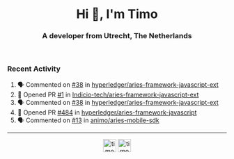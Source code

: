 <h1 align="center">Hi 👋, I'm Timo</h1>
<h3 align="center">A developer from Utrecht, The Netherlands</h3>
<br/>
<!-- https://github.com/rahuldkjain/github-profile-readme-generator --!>

<!--  <p align="left"><img src="https://github-readme-stats.vercel.app/api?username=timoglastra&show_icons=true&count_private=true&" alt="timoglastra" /></p> --!>

<!--
Github language stats
<p align="left"><img src="https://github-readme-stats.vercel.app/api/top-langs/?username=timoglastra&layout=compact" alt="timoglastra" /><p>
-->

<!-- Codestats language stats -->
<!-- <p align="left"><img src="https://codestats-readme.vercel.app/api/top-langs/?username=timoglastra&layout=compact&language_count=12" alt="timoglastra" /><p>    --!>
  
<h3>Recent Activity</h3>

<!--START_SECTION:activity-->
1. 🗣 Commented on [#38](https://github.com/hyperledger/aries-framework-javascript-ext/issues/38) in [hyperledger/aries-framework-javascript-ext](https://github.com/hyperledger/aries-framework-javascript-ext)
2. 💪 Opened PR [#1](https://github.com/Indicio-tech/aries-framework-javascript-ext/pull/1) in [Indicio-tech/aries-framework-javascript-ext](https://github.com/Indicio-tech/aries-framework-javascript-ext)
3. 🗣 Commented on [#38](https://github.com/hyperledger/aries-framework-javascript-ext/issues/38) in [hyperledger/aries-framework-javascript-ext](https://github.com/hyperledger/aries-framework-javascript-ext)
4. 💪 Opened PR [#484](https://github.com/hyperledger/aries-framework-javascript/pull/484) in [hyperledger/aries-framework-javascript](https://github.com/hyperledger/aries-framework-javascript)
5. 🗣 Commented on [#13](https://github.com/animo/aries-mobile-sdk/issues/13) in [animo/aries-mobile-sdk](https://github.com/animo/aries-mobile-sdk)
<!--END_SECTION:activity-->

---

<p align="center">
<a href="https://twitter.com/timoglastra" target="blank"><img align="center" src="https://cdn.jsdelivr.net/npm/simple-icons@3.0.1/icons/twitter.svg" alt="timoglastra" height="30" width="30" /></a>
<a href="https://linkedin.com/in/timoglastra" target="blank"><img align="center" src="https://cdn.jsdelivr.net/npm/simple-icons@3.0.1/icons/linkedin.svg" alt="timoglastra" height="30" width="30" /></a>
</p>



